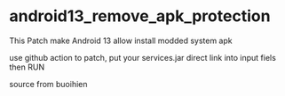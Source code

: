 # android13_remove_apk_protection
This Patch make Android 13 allow install modded system apk

use github action to patch, put your services.jar direct link into input fiels then RUN

source from buoihien
